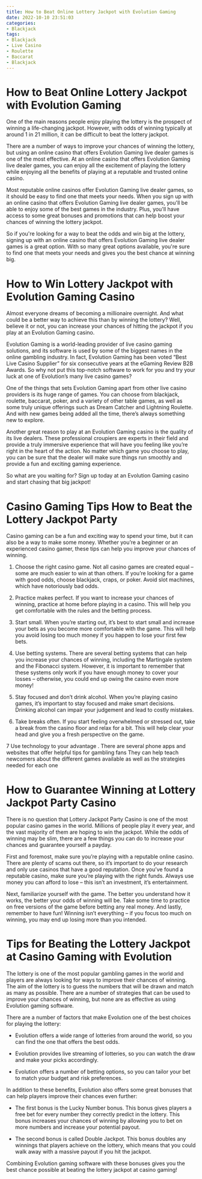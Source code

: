 ```yaml
---
title: How to Beat Online Lottery Jackpot with Evolution Gaming
date: 2022-10-10 23:51:03
categories:
- Blackjack
tags:
- Blackjack
- Live Casino
- Roulette
- Baccarat
- Blackjack
---
```



#  How to Beat Online Lottery Jackpot with Evolution Gaming

One of the main reasons people enjoy playing the lottery is the prospect of winning a life-changing jackpot. However, with odds of winning typically at around 1 in 21 million, it can be difficult to beat the lottery jackpot.

There are a number of ways to improve your chances of winning the lottery, but using an online casino that offers Evolution Gaming live dealer games is one of the most effective. At an online casino that offers Evolution Gaming live dealer games, you can enjoy all the excitement of playing the lottery while enjoying all the benefits of playing at a reputable and trusted online casino.

Most reputable online casinos offer Evolution Gaming live dealer games, so it should be easy to find one that meets your needs. When you sign up with an online casino that offers Evolution Gaming live dealer games, you'll be able to enjoy some of the best games in the industry. Plus, you'll have access to some great bonuses and promotions that can help boost your chances of winning the lottery jackpot.

So if you're looking for a way to beat the odds and win big at the lottery, signing up with an online casino that offers Evolution Gaming live dealer games is a great option. With so many great options available, you're sure to find one that meets your needs and gives you the best chance at winning big.

#  How to Win Lottery Jackpot with Evolution Gaming Casino

Almost everyone dreams of becoming a millionaire overnight. And what could be a better way to achieve this than by winning the lottery? Well, believe it or not, you can increase your chances of hitting the jackpot if you play at an Evolution Gaming casino.

Evolution Gaming is a world-leading provider of live casino gaming solutions, and its software is used by some of the biggest names in the online gambling industry. In fact, Evolution Gaming has been voted “Best Live Casino Supplier” for six consecutive years at the eGaming Review B2B Awards. So why not put this top-notch software to work for you and try your luck at one of Evolution’s many live casino games?

One of the things that sets Evolution Gaming apart from other live casino providers is its huge range of games. You can choose from blackjack, roulette, baccarat, poker, and a variety of other table games, as well as some truly unique offerings such as Dream Catcher and Lightning Roulette. And with new games being added all the time, there’s always something new to explore.

Another great reason to play at an Evolution Gaming casino is the quality of its live dealers. These professional croupiers are experts in their field and provide a truly immersive experience that will have you feeling like you’re right in the heart of the action. No matter which game you choose to play, you can be sure that the dealer will make sure things run smoothly and provide a fun and exciting gaming experience.

So what are you waiting for? Sign up today at an Evolution Gaming casino and start chasing that big jackpot!

#  Casino Gaming Tips How to Beat the Lottery Jackpot Party 

Casino gaming can be a fun and exciting way to spend your time, but it can also be a way to make some money. Whether you’re a beginner or an experienced casino gamer, these tips can help you improve your chances of winning.

1. Choose the right casino game. Not all casino games are created equal – some are much easier to win at than others. If you’re looking for a game with good odds, choose blackjack, craps, or poker. Avoid slot machines, which have notoriously bad odds.

2. Practice makes perfect. If you want to increase your chances of winning, practice at home before playing in a casino. This will help you get comfortable with the rules and the betting process.

3. Start small. When you’re starting out, it’s best to start small and increase your bets as you become more comfortable with the game. This will help you avoid losing too much money if you happen to lose your first few bets.

4. Use betting systems. There are several betting systems that can help you increase your chances of winning, including the Martingale system and the Fibonacci system. However, it is important to remember that these systems only work if you have enough money to cover your losses – otherwise, you could end up owing the casino even more money!

5. Stay focused and don’t drink alcohol. When you’re playing casino games, it’s important to stay focused and make smart decisions. Drinking alcohol can impair your judgement and lead to costly mistakes.

6. Take breaks often. If you start feeling overwhelmed or stressed out, take a break from the casino floor and relax for a bit. This will help clear your head and give you a fresh perspective on the game.

7 Use technology to your advantage . There are several phone apps and websites that offer helpful tips for gambling fans They can help teach newcomers about the different games available as well as the strategies needed for each one

#  How to Guarantee Winning at Lottery Jackpot Party Casino 

There is no question that Lottery Jackpot Party Casino is one of the most popular casino games in the world. Millions of people play it every year, and the vast majority of them are hoping to win the jackpot. While the odds of winning may be slim, there are a few things you can do to increase your chances and guarantee yourself a payday.

First and foremost, make sure you’re playing with a reputable online casino. There are plenty of scams out there, so it’s important to do your research and only use casinos that have a good reputation. Once you’ve found a reputable casino, make sure you’re playing with the right funds. Always use money you can afford to lose – this isn’t an investment, it’s entertainment.

Next, familiarize yourself with the game. The better you understand how it works, the better your odds of winning will be. Take some time to practice on free versions of the game before betting any real money. And lastly, remember to have fun! Winning isn’t everything – if you focus too much on winning, you may end up losing more than you intended.

#  Tips for Beating the Lottery Jackpot at Casino Gaming with Evolution

The lottery is one of the most popular gambling games in the world and players are always looking for ways to improve their chances of winning. The aim of the lottery is to guess the numbers that will be drawn and match as many as possible. There are a number of strategies that can be used to improve your chances of winning, but none are as effective as using Evolution gaming software.

There are a number of factors that make Evolution one of the best choices for playing the lottery:

- Evolution offers a wide range of lotteries from around the world, so you can find the one that offers the best odds.

- Evolution provides live streaming of lotteries, so you can watch the draw and make your picks accordingly.

- Evolution offers a number of betting options, so you can tailor your bet to match your budget and risk preferences.

In addition to these benefits, Evolution also offers some great bonuses that can help players improve their chances even further:

- The first bonus is the Lucky Number bonus. This bonus gives players a free bet for every number they correctly predict in the lottery. This bonus increases your chances of winning by allowing you to bet on more numbers and increase your potential payout.

- The second bonus is called Double Jackpot. This bonus doubles any winnings that players achieve on the lottery, which means that you could walk away with a massive payout if you hit the jackpot.

Combining Evolution gaming software with these bonuses gives you the best chance possible at beating the lottery jackpot at casino gaming!